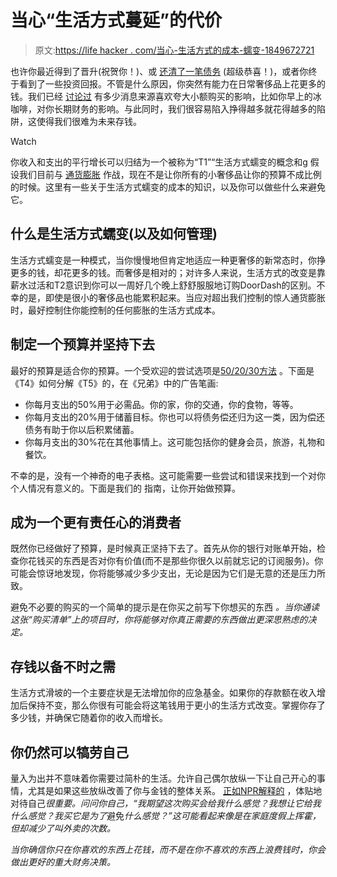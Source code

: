 # 当心“生活方式蔓延”的代价

> 原文:[https://life hacker . com/当心-生活方式的成本-蠕变-1849672721](https://lifehacker.com/beware-the-costs-of-lifestyle-creep-1849672721)

也许你最近得到了晋升(祝贺你！)、或 [还清了一笔债务](https://lifehacker.com/everything-you-need-to-know-about-the-student-loan-forg-1849648709) (超级恭喜！)，或者你终于看到了一些投资回报。不管是什么原因，你突然有能力在日常奢侈品上花更多的钱。我们已经 [讨论过](https://lifehacker.com/how-much-do-small-daily-purchases-really-affect-your-l-1849328048) 有多少消息来源喜欢夸大小额购买的影响，比如你早上的冰咖啡，对你长期财务的影响。与此同时，我们很容易陷入挣得越多就花得越多的陷阱，这使得我们很难为未来存钱。

Watch

你收入和支出的平行增长可以归结为一个被称为“T1”“生活方式蠕变的概念和g 假设我们目前与 [通货膨胀](https://lifehacker.com/how-to-see-through-inflation-prices-1848793300) 作战，现在不是让你所有的小奢侈品让你的预算不成比例的时候。这里有一些关于生活方式蠕变的成本的知识，以及你可以做些什么来避免它。

## 什么是生活方式蠕变(以及如何管理)

生活方式蠕变是一种模式，当你慢慢地但肯定地适应一种更奢侈的新常态时，你挣更多的钱，却花更多的钱。而奢侈是相对的；对许多人来说，生活方式的改变是靠薪水过活和T2意识到你可以一周好几个晚上舒舒服服地订购DoorDash的区别。不幸的是，即使是很小的奢侈品也能累积起来。当应对超出我们控制的惊人通货膨胀时，最好控制住你能控制的任何膨胀的生活方式成本。

## 制定一个预算并坚持下去

最好的预算是适合你的预算。一个受欢迎的尝试选项是[50/20/30方法](https://lifehacker.com/how-to-set-up-a-50-20-30-budget-1843889336) 。下面是《T4》如何分解《T5》的，在《兄弟》中的广告笔画:

*   你每月支出的50%用于必需品。你的家，你的交通，你的食物，等等。
*   你每月支出的20%用于储蓄目标。你也可以将债务偿还归为这一类，因为偿还债务有助于你以后积累储蓄。
*   你每月支出的30%花在其他事情上。这可能包括你的健身会员，旅游，礼物和餐饮。

不幸的是，没有一个神奇的电子表格。这可能需要一些尝试和错误来找到一个对你个人情况有意义的。下面是我们的 指南，让你开始做预算。

## 成为一个更有责任心的消费者

既然你已经做好了预算，是时候真正坚持下去了。首先从你的银行对账单开始，检查你花钱买的东西是否对你有价值(而不是那些你很久以前就忘记的订阅服务)。你可能会惊讶地发现，你将能够减少多少支出，无论是因为它们是无意的还是压力所致。

避免不必要的购买的一个简单的提示是在你买之前写下你想买的东西 *。当你通读这张“购买清单”上的项目时，你将能够对你真正需要的东西做出更深思熟虑的决定。*

## **存钱以备不时之需**

生活方式滑坡的一个主要症状是无法增加你的应急基金。如果你的存款额在收入增加后保持不变，那么你很有可能会将这笔钱用于更小的生活方式改变。掌握你存了多少钱，并确保它随着你的收入而增长。

## 你仍然可以犒劳自己

量入为出并不意味着你需要过简朴的生活。允许自己偶尔放纵一下让自己开心的事情，尤其是如果这些放纵改善了你与金钱的整体关系。 [正如NPR解释的](https://www.npr.org/2022/07/13/1111300716/lifestyle-creep-definition) ，体贴地对待自己*很重要。问问你自己，“我期望这次购买会给我什么感觉？我想让它给我什么感觉？我买它是为了*避免*什么感觉？”这可能看起来像是在家庭度假上挥霍，但却减少了叫外卖的次数。*

*当你确信你只在你喜欢的东西上花钱，而不是在你不喜欢的东西上浪费钱时，你会做出更好的重大财务决策。*